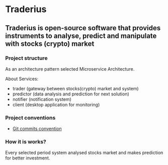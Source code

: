 # Traderius

## Traderius is open-source software that provides instruments to analyse, predict and manipulate with stocks (crypto) market

### Project structure

As an architecture pattern selected Microservice Architecture.  

About Services:  

- trader (gateway between stocks(crypto) market and system)  
- predictor (data analysis and prediction for next solution)  
- notifier (notification system)  
- client (desktop application for monitoring) 

### Project conventions

- [Git commits convention](https://www.conventionalcommits.org/en/v1.0.0/)  

### How it is works?

Every selected period system analysed stocks market and makes prediction for better investment.
